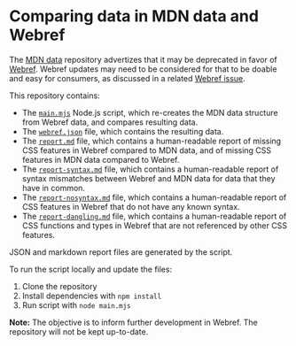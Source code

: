 # Comparing data in MDN data and Webref

The [MDN data](https://github.com/mdn/data) repository advertizes that it may be deprecated in favor of [Webref](https://github.com/w3c/webref). Webref updates may need to be considered for that to be doable and easy for consumers, as discussed in a related [Webref issue](https://github.com/w3c/webref/issues/1519).

This repository contains:

- The [`main.mjs`](main.mjs) Node.js script, which re-creates the MDN data structure from Webref data, and compares resulting data.
- The [`webref.json`](webref.json) file, which contains the resulting data.
- The [`report.md`](report.md) file, which contains a human-readable report of missing CSS features in Webref compared to MDN data, and of missing CSS features in MDN data compared to Webref.
- The [`report-syntax.md`](report-syntax.md) file, which contains a human-readable report of syntax mismatches between Webref and MDN data for data that they have in common.
- The [`report-nosyntax.md`](report-nosyntax.md) file, which contains a human-readable report of CSS features in Webref that do not have any known syntax.
- The [`report-dangling.md`](report-dangling.md) file, which contains a human-readable report of CSS functions and types in Webref that are not referenced by other CSS features.

JSON and markdown report files are generated by the script.

To run the script locally and update the files:

1. Clone the repository
2. Install dependencies with `npm install`
3. Run script with `node main.mjs`

**Note:** The objective is to inform further development in Webref. The repository will not be kept up-to-date.